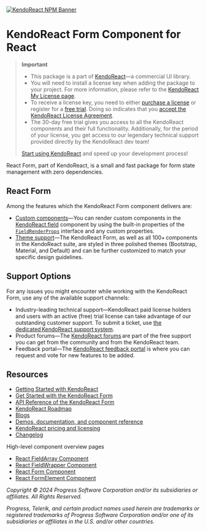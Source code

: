 <a href="https://www.telerik.com/kendo-react-ui?utm_medium=referral&utm_source=npm&utm_campaign=kendo-ui-react-trial-npm-form&utm_content=banner" target="_blank">
<img src="https://www.telerik.com/kendo-react-ui/components/npm-banner.svg" alt="KendoReact NPM Banner">
</a>


# KendoReact Form Component for React

> **Important**
> * This package is а part of [KendoReact](https://www.telerik.com/kendo-react-ui?utm_medium=referral&utm_source=npm&utm_campaign=kendo-ui-react-trial-npm-form)&mdash;a commercial UI library.
> * You will need to install a license key when adding the package to your project. For more information, please refer to the [KendoReact My License page](https://www.telerik.com/kendo-react-ui/components/my-license/?utm_medium=referral&utm_source=npm&utm_campaign=kendo-ui-react-trial-npm-form).
> * To receive a license key, you need to either [purchase a license](https://www.telerik.com/kendo-react-ui/pricing?utm_medium=referral&utm_source=npm&utm_campaign=kendo-ui-react-trial-npm-form) or register for a [free trial](https://www.telerik.com/try/kendo-react-ui?utm_medium=referral&utm_source=npm&utm_campaign=kendo-ui-react-trial-npm-form). Doing so indicates that you [accept the KendoReact License Agreement](https://www.telerik.com/purchase/license-agreement/progress-kendoreact?utm_medium=referral&utm_source=npm&utm_campaign=kendo-ui-react-trial-npm-form).
> * The 30-day free trial gives you access to all the KendoReact components and their full functionality. Additionally, for the period of your license, you get access to our legendary technical support provided directly by the KendoReact dev team!
>
> [Start using KendoReact](https://www.telerik.com/try/kendo-react-ui?utm_medium=referral&utm_source=npm&utm_campaign=kendo-ui-react-trial-npm-form) and speed up your development process!

React Form, part of KendoReact, is a small and fast package for form state management with zero dependencies.

## React Form

Among the features which the KendoReact Form component delivers are:

* [Custom components](https://www.telerik.com/kendo-react-ui/components/form/custom-components/?utm_medium=referral&utm_source=npm&utm_campaign=kendo-ui-react-trial-npm-form)&mdash;You can render custom components in the [KendoReact field](https://www.telerik.com/kendo-react-ui/components/form/api/Field/?utm_medium=referral&utm_source=npm&utm_campaign=kendo-ui-react-trial-npm-form) component by using the built-in properties of the [`FieldRenderProps`](https://www.telerik.com/kendo-react-ui/components/form/api/FieldRenderProps/?utm_medium=referral&utm_source=npm&utm_campaign=kendo-ui-react-trial-npm-form) interface and any custom properties.
* [Theme support](https://www.telerik.com/kendo-react-ui/components/styling/)&mdash;The KendoReact Form, as well as all 100+ components in the KendoReact suite, are styled in three polished themes (Bootstrap, Material, and Default) and can be further customized to match your specific design guidelines.

## Support Options

For any issues you might encounter while working with the KendoReact Form, use any of the available support channels:

* Industry-leading technical support&mdash;KendoReact paid license holders and users with an active (free) trial license can take advantage of our outstanding customer support. To submit a ticket, use [the dedicated KendoReact support system](https://www.telerik.com/account/support-tickets?utm_medium=referral&utm_source=npm&utm_campaign=kendo-ui-react-trial-npm-form).
* Product forums&mdash;The [KendoReact forums](https://www.telerik.com/forums/kendo-ui-react?utm_medium=referral&utm_source=npm&utm_campaign=kendo-ui-react-trial-npm-form) are part of the free support you can get from the community and from the KendoReact team.
* Feedback portal&mdash;The [KendoReact feedback portal](https://feedback.telerik.com/kendo-react-ui?utm_medium=referral&utm_source=npm&utm_campaign=kendo-ui-react-trial-npm-form) is where you can request and vote for new features to be added.

## Resources

* [Getting Started with KendoReact](https://www.telerik.com/kendo-react-ui/components/getting-started/?utm_medium=referral&utm_source=npm&utm_campaign=kendo-ui-react-trial-npm-form)
* [Get Started with the KendoReact Form](https://www.telerik.com/kendo-react-ui/components/form/?utm_medium=referral&utm_source=npm&utm_campaign=kendo-ui-react-trial-npm-form)
* [API Reference of the KendoReact Form](https://www.telerik.com/kendo-react-ui/components/form/api/?utm_medium=referral&utm_source=npm&utm_campaign=kendo-ui-react-trial-npm-form)
* [KendoReact Roadmap](https://www.telerik.com/support/whats-new/kendo-react-ui/roadmap?utm_medium=referral&utm_source=npm&utm_campaign=kendo-ui-react-trial-npm-form)
* [Blogs](https://www.telerik.com/blogs/tag/kendoreact?utm_medium=referral&utm_source=npm&utm_campaign=kendo-ui-react-trial-npm-form)
* [Demos, documentation, and component reference](https://www.telerik.com/kendo-react-ui/components/?utm_medium=referral&utm_source=npm&utm_campaign=kendo-ui-react-trial-npm-form)
* [KendoReact pricing and licensing](https://www.telerik.com/kendo-react-ui/pricing?utm_medium=referral&utm_source=npm&utm_campaign=kendo-ui-react-trial-npm-form)
* [Changelog](https://www.telerik.com/kendo-react-ui/components/changelogs/ui-for-react/?utm_medium=referral&utm_source=npm&utm_campaign=kendo-ui-react-trial-npm-form)

High-level component overview pages

* [React FieldArray Component](https://www.telerik.com/kendo-react-ui/fieldarray)
* [React FieldWrapper Component](https://www.telerik.com/kendo-react-ui/fieldwrapper)
* [React Form Component](https://www.telerik.com/kendo-react-ui/form)
* [React FormElement Component](https://www.telerik.com/kendo-react-ui/formelement)

*Copyright © 2024 Progress Software Corporation and/or its subsidiaries or affiliates. All Rights Reserved.*

*Progress, Telerik, and certain product names used herein are trademarks or registered trademarks of Progress Software Corporation and/or one of its subsidiaries or affiliates in the U.S. and/or other countries.*
